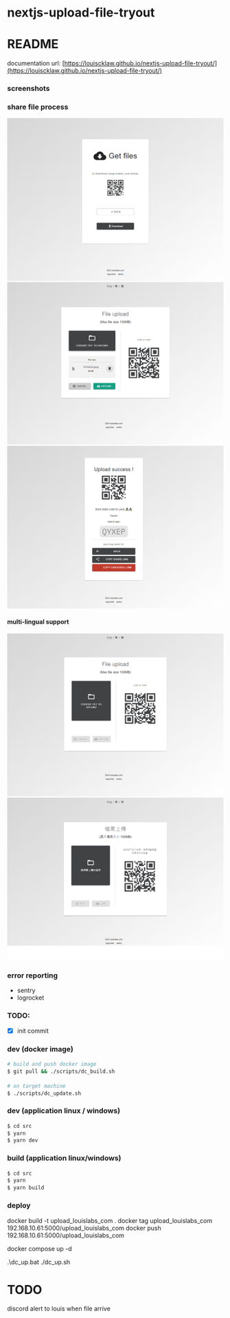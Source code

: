# nextjs-upload-file-tryout

# README

documentation url:
[https://louiscklaw.github.io/nextjs-upload-file-tryout/](https://louiscklaw.github.io/nextjs-upload-file-tryout/)

### screenshots

### share file process

![alt text](doc/screenshots/get_file.png)
![alt text](doc/screenshots/select_file.png)
![alt text](doc/screenshots/upload_success.png)

#### multi-lingual support

![alt text](doc/screenshots/home_screen.png)
![alt text](doc/screenshots/home_screen_chi.png)

### error reporting

- sentry
- logrocket

### TODO:

- [x] init commit

### dev (docker image)

```bash
# build and push docker image
$ git pull && ./scripts/dc_build.sh

# on target machine
$ ./scripts/dc_update.sh

```

### dev (application linux / windows)

```bash
$ cd src
$ yarn
$ yarn dev
```

### build (application linux/windows)

```bash
$ cd src
$ yarn
$ yarn build
```

### deploy

docker build -t upload_louislabs_com .
docker tag upload_louislabs_com 192.168.10.61:5000/upload_louislabs_com
docker push 192.168.10.61:5000/upload_louislabs_com

docker compose up -d

.\dc_up.bat
./dc_up.sh

# TODO

discord alert to louis when file arrive
